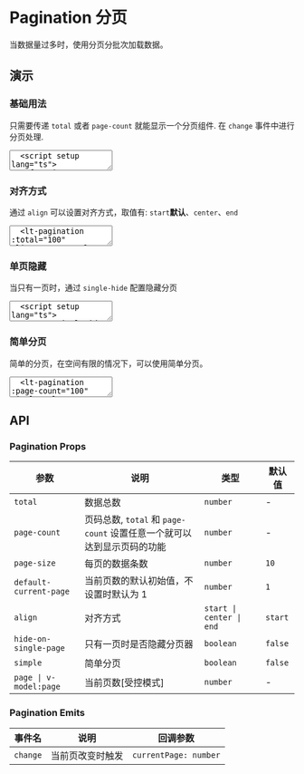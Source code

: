 # Pagination 分页

当数据量过多时，使用分页分批次加载数据。

## 演示

<script setup>
  import { Pagination, Switch, FormItem } from "../../src"
  import { ref, watch } from 'vue'

  const singleHide = ref(false)
</script>

### 基础用法

只需要传递 `total` 或者 `page-count` 就能显示一个分页组件. 在 `change` 事件中进行分页处理.

<ClientOnly>
  <CodePreview>
  <textarea lang="vue">
  <script setup lang="ts">
    function handlePageChange(currentPage: number) {
      console.log(currentPage)
    }
  </script>
  <template>
    <lt-pagination :total="100" @change="handlePageChange"></lt-pagination>
  </template>
  </textarea>
  <template #preview>
    <Pagination :total="100"></Pagination>
  </template>
  </CodePreview>
</ClientOnly>

### 对齐方式

通过 `align` 可以设置对齐方式，取值有: `start`**默认**、`center`、`end`

<ClientOnly>
  <CodePreview>
  <textarea lang="vue-html">
  <lt-pagination :total="100" align="start"></lt-pagination>
  <hr />
  <lt-pagination :total="100" align="center"></lt-pagination>
  <hr />
  <lt-pagination :total="100" align="end"></lt-pagination>
  </textarea>
  <template #preview>
    <Pagination :total="100" align="start"></Pagination>
    <hr />
    <Pagination :total="100" align="center"></Pagination>
    <hr />
    <Pagination :total="100" align="end"></Pagination>
  </template>
  </CodePreview>
</ClientOnly>

### 单页隐藏

当只有一页时，通过 `single-hide` 配置隐藏分页

<ClientOnly>
  <CodePreview>
  <textarea lang="vue">
  <script setup lang="ts">
    const singleHide = ref(false)
  </script>
  <template>
    <lt-form-item label="单页隐藏">
      <lt-switch v-model="singleHide" />
    </lt-form-item>
    <hr />
    <lt-pagination :page-count="1" :hide-on-single-page="singleHide"></lt-pagination>
  </template>
  </textarea>
  <template #preview>
    <FormItem label="单页隐藏">
      <Switch v-model="singleHide" />
    </FormItem>
    <hr />
    <Pagination :page-count="1" :hide-on-single-page="singleHide"></Pagination>
  </template>
  </CodePreview>
</ClientOnly>

### 简单分页

简单的分页，在空间有限的情况下，可以使用简单分页。

<ClientOnly>
  <CodePreview>
  <textarea lang="vue-html">
  <lt-pagination :page-count="100" simple></lt-pagination>
  </textarea>
  <template #preview>
    <Pagination :page-count="100" simple></Pagination>
  </template>
  </CodePreview>
</ClientOnly>

## API

### Pagination Props

<!-- prettier-ignore -->
| 参数 | 说明 | 类型 | 默认值 |
| --- | --- | --- | --- |
| `total` | 数据总数 | `number` | - |
| `page-count` | 页码总数, `total` 和 `page-count` 设置任意一个就可以达到显示页码的功能 | `number` | - |
| `page-size` | 每页的数据条数 | `number` | `10` |
| `default-current-page` | 当前页数的默认初始值，不设置时默认为 1 | `number` | `1` |
| `align` | 对齐方式 | `start \| center \| end` | `start` |
| `hide-on-single-page` | 只有一页时是否隐藏分页器 | `boolean` | `false` |
| `simple` | 简单分页 | `boolean` | `false` |
| `page \| v-model:page` | 当前页数[受控模式] | `number` | - |

### Pagination Emits

<!-- prettier-ignore -->
| 事件名 | 说明 | 回调参数 |
| --- | --- | --- |
| `change` | 当前页改变时触发 | `currentPage: number` |
